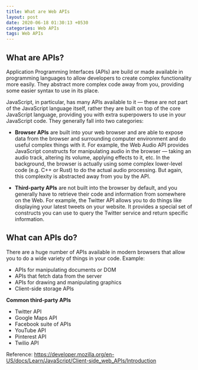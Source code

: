 ```yaml
---
title: What are Web APIs
layout: post
date: 2020-06-18 01:30:13 +0530
categories: Web APIs
tags: Web APIs
---
```


## What are APIs?

Application Programming Interfaces (APIs) are build or made available in programming languages to allow developers to create complex functionality more easily. They abstract more complex code away from you, providing some easier syntax to use in its place.

JavaScript, in particular, has many APIs available to it — these are not part of the JavaScript language itself, rather they are built on top of the core JavaScript language, providing you with extra superpowers to use in your JavaScript code. They generally fall into two categories:

- **Browser APIs** are built into your web browser and are able to expose data from the browser and surrounding computer environment and do useful complex things with it. For example, the Web Audio API provides JavaScript constructs for manipulating audio in the browser — taking an audio track, altering its volume, applying effects to it, etc. In the background, the browser is actually using some complex lower-level code (e.g. C++ or Rust) to do the actual audio processing. But again, this complexity is abstracted away from you by the API.

- **Third-party APIs** are not built into the browser by default, and you generally have to retrieve their code and information from somewhere on the Web. For example, the Twitter API allows you to do things like displaying your latest tweets on your website. It provides a special set of constructs you can use to query the Twitter service and return specific information.

## What can APIs do?

There are a huge number of APIs available in modern browsers that allow you to do a wide variety of things in your code. Example:

- APIs for manipulating documents or DOM
- APIs that fetch data from the server
- APIs for drawing and manipulating graphics
- Client-side storage APIs

**Common third-party APIs**

- Twitter API
- Google Maps API
- Facebook suite of APIs
- YouTube API
- Pinterest API
- Twilio API

Reference:
https://developer.mozilla.org/en-US/docs/Learn/JavaScript/Client-side_web_APIs/Introduction
